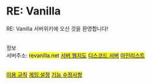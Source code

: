# RE: Vanilla

RE: Vanilla 서버위키에 오신 것을 환영합니다!

\
정보\
서버주소: <mark style="color:blue;">revanilla.net</mark> [<mark style="color:blue;">서버 웹지도</mark>](https://map.i7zserver.site) [<mark style="color:blue;">디스코드 서버</mark>](https://discord.gg/YVf7a77cHs) [<mark style="color:blue;">마인리스트</mark>](https://minelist.kr/servers/16453-revanilla.org)

\
[<mark style="color:blue;">이용 규칙</mark>](docs-1/rules.md) [<mark style="color:blue;">게임 설정</mark>](docs-1/settings.md) [<mark style="color:blue;">기능</mark> ](docs-1/features/)[<mark style="color:blue;">수정사항</mark>](docs-2/undefined-1.md)
